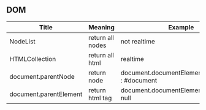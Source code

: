 ## DOM

| Title | Meaning | Example |
| ------- | ------- | ------- |
| NodeList | return all nodes | not realtime |
| HTMLCollection | return all html | realtime |
| document.parentNode | return node |  document.documentElement.parentNode : #document |
| document.parentElement | return html tag | document.documentElement.parentNode: null |